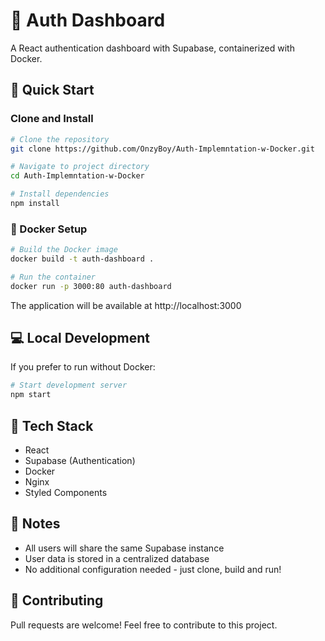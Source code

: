 # 🔐 Auth Dashboard

A React authentication dashboard with Supabase, containerized with Docker.

## 🚀 Quick Start

### Clone and Install
```bash
# Clone the repository
git clone https://github.com/OnzyBoy/Auth-Implemntation-w-Docker.git

# Navigate to project directory
cd Auth-Implemntation-w-Docker

# Install dependencies
npm install
```

### 🐳 Docker Setup

```bash
# Build the Docker image
docker build -t auth-dashboard .

# Run the container
docker run -p 3000:80 auth-dashboard
```

The application will be available at http://localhost:3000

## 💻 Local Development

If you prefer to run without Docker:

```bash
# Start development server
npm start
```

## 🔧 Tech Stack
- React
- Supabase (Authentication)
- Docker
- Nginx
- Styled Components

## 📝 Notes
- All users will share the same Supabase instance
- User data is stored in a centralized database
- No additional configuration needed - just clone, build and run!

## 🤝 Contributing
Pull requests are welcome! Feel free to contribute to this project.
